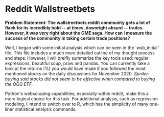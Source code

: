 # Reddit Wallstreetbets

**Problem Statement: 
The wallstreetbets reddit community gets a lot of flack for its incredibly bold -- at times, downright absurd -- trades. However, it was very right about the GME saga. How can I measure the success of the community in taking certain trade positions?** 

Well, I began with some initial analysis which can be seen in the 'wsb_initial' file. This file includes a much more detailed outline of my thought process and steps. However, I will breifly summarize the key tools used: regular expressions, beautiful soup, praw and pandas. You can currently take a look at the returns (%) you would have made if you followed the most mentioned stocks on the daily discussions for November 2020. *Spoiler: buying said stocks did not seem to be effective when compared to buying the QQQ ETF.* 

Python's webscraping capabilities, especially within reddit, make this a more logical choice for this task. For additional analysis, such as regression modeling, I intend to switch over to R, which has the simplicity of many one-liner statistical analysis commands. 

